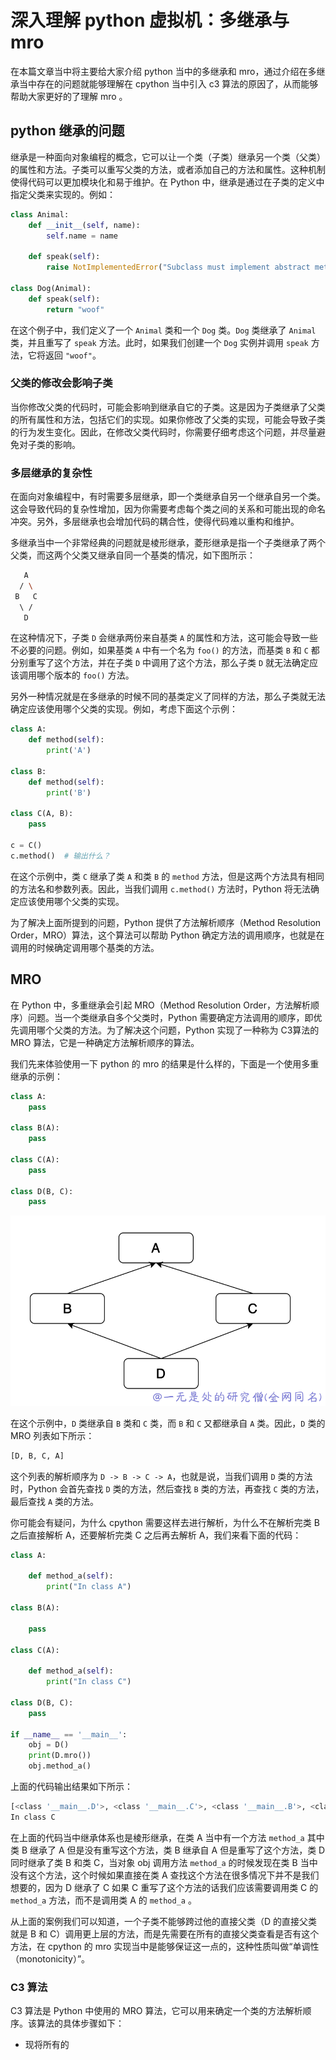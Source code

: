 # 深入理解 python 虚拟机：多继承与 mro

在本篇文章当中将主要给大家介绍 python 当中的多继承和 mro，通过介绍在多继承当中存在的问题就能够理解在 cpython 当中引入 c3 算法的原因了，从而能够帮助大家更好的了理解 mro 。

## python 继承的问题

继承是一种面向对象编程的概念，它可以让一个类（子类）继承另一个类（父类）的属性和方法。子类可以重写父类的方法，或者添加自己的方法和属性。这种机制使得代码可以更加模块化和易于维护。在 Python 中，继承是通过在子类的定义中指定父类来实现的。例如：

```python
class Animal:
    def __init__(self, name):
        self.name = name

    def speak(self):
        raise NotImplementedError("Subclass must implement abstract method")

class Dog(Animal):
    def speak(self):
        return "woof"
```

在这个例子中，我们定义了一个 `Animal` 类和一个 `Dog` 类。`Dog` 类继承了 `Animal` 类，并且重写了 `speak` 方法。此时，如果我们创建一个 `Dog` 实例并调用 `speak` 方法，它将返回 `"woof"`。

### 父类的修改会影响子类

当你修改父类的代码时，可能会影响到继承自它的子类。这是因为子类继承了父类的所有属性和方法，包括它们的实现。如果你修改了父类的实现，可能会导致子类的行为发生变化。因此，在修改父类代码时，你需要仔细考虑这个问题，并尽量避免对子类的影响。

### 多层继承的复杂性

在面向对象编程中，有时需要多层继承，即一个类继承自另一个继承自另一个类。这会导致代码的复杂性增加，因为你需要考虑每个类之间的关系和可能出现的命名冲突。另外，多层继承也会增加代码的耦合性，使得代码难以重构和维护。

多继承当中一个非常经典的问题就是棱形继承，菱形继承是指一个子类继承了两个父类，而这两个父类又继承自同一个基类的情况，如下图所示：

```bash
   A
  / \
 B   C
  \ /
   D
```

在这种情况下，子类 `D` 会继承两份来自基类 `A` 的属性和方法，这可能会导致一些不必要的问题。例如，如果基类 `A` 中有一个名为 `foo()` 的方法，而基类 `B` 和 `C` 都分别重写了这个方法，并在子类 `D` 中调用了这个方法，那么子类 `D` 就无法确定应该调用哪个版本的 `foo()` 方法。

另外一种情况就是在多继承的时候不同的基类定义了同样的方法，那么子类就无法确定应该使用哪个父类的实现。例如，考虑下面这个示例：

```python
class A:
    def method(self):
        print('A')

class B:
    def method(self):
        print('B')

class C(A, B):
    pass

c = C()
c.method()  # 输出什么？
```

在这个示例中，类 `C` 继承了类 `A` 和类 `B` 的 `method` 方法，但是这两个方法具有相同的方法名和参数列表。因此，当我们调用 `c.method()` 方法时，Python 将无法确定应该使用哪个父类的实现。

为了解决上面所提到的问题，Python 提供了方法解析顺序（Method Resolution Order，MRO）算法，这个算法可以帮助 Python 确定方法的调用顺序，也就是在调用的时候确定调用哪个基类的方法。

## MRO

在 Python 中，多重继承会引起 MRO（Method Resolution Order，方法解析顺序）问题。当一个类继承自多个父类时，Python 需要确定方法调用的顺序，即优先调用哪个父类的方法。为了解决这个问题，Python 实现了一种称为 C3算法的 MRO 算法，它是一种确定方法解析顺序的算法。

我们先来体验使用一下 python 的 mro 的结果是什么样的，下面是一个使用多重继承的示例：

```python
class A:
    pass

class B(A):
    pass

class C(A):
    pass

class D(B, C):
    pass
```

![78-mro](../images/78-mro.png)

在这个示例中，`D` 类继承自 `B` 类和 `C` 类，而 `B` 和 `C` 又都继承自 `A` 类。因此，`D` 类的 MRO 列表如下所示：

```python
[D, B, C, A]
```

这个列表的解析顺序为 `D -> B -> C -> A`，也就是说，当我们调用 `D` 类的方法时，Python 会首先查找 `D` 类的方法，然后查找 `B` 类的方法，再查找 `C` 类的方法，最后查找 `A` 类的方法。

你可能会有疑问，为什么 cpython 需要这样去进行解析，为什么不在解析完类 B 之后直接解析 A，还要解析完类 C 之后再去解析 A，我们来看下面的代码：

```python
class A:

    def method_a(self):
        print("In class A")

class B(A):

    pass

class C(A):

    def method_a(self):
        print("In class C")

class D(B, C):
    pass

if __name__ == '__main__':
    obj = D()
    print(D.mro())
    obj.method_a()
```

上面的代码输出结果如下所示：

```bash
[<class '__main__.D'>, <class '__main__.C'>, <class '__main__.B'>, <class '__main__.A'>, <class 'object'>]
In class C
```

在上面的代码当中继承体系也是棱形继承，在类 A 当中有一个方法 `method_a` 其中类 B 继承了 A 但是没有重写这个方法，类 B 继承自 A 但是重写了这个方法，类 D 同时继承了类 B 和类 C，当对象 obj 调用方法 `method_a` 的时候发现在类 B 当中没有这个方法，这个时候如果直接在类 A 查找这个方法在很多情况下并不是我们想要的，因为 D 继承了 C 如果 C 重写了这个方法的话我们应该需要调用类 C 的 `method_a` 方法，而不是调用类 A 的 `method_a` 。

从上面的案例我们可以知道，一个子类不能够跨过他的直接父类（D 的直接父类就是 B 和 C）调用更上层的方法，而是先需要在所有的直接父类查看是否有这个方法，在 cpython 的 mro 实现当中是能够保证这一点的，这种性质叫做“单调性（monotonicity）”。

### C3 算法

C3 算法是 Python 中使用的 MRO 算法，它可以用来确定一个类的方法解析顺序。该算法的具体步骤如下：

- 现将所有的
